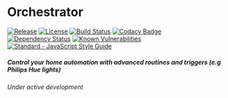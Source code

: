# Orchestrator

[![Release](https://img.shields.io/github/release/Requarks/hue-orchestrator.svg?maxAge=86400)](https://github.com/Requarks/ochestrator/releases)
[![License](https://img.shields.io/badge/license-GPLv3-blue.svg)](https://github.com/requarks/orchestrator/blob/master/LICENSE)
[![Build Status](https://travis-ci.org/Requarks/hue-orchestrator.svg?branch=master)](https://travis-ci.org/Requarks/orchestrator)
[![Codacy Badge](https://api.codacy.com/project/badge/Grade/f6060fd674e243ec9c8ee9e7a4435845)](https://www.codacy.com/app/Requarks/orchestrator)
[![Dependency Status](https://gemnasium.com/badges/github.com/Requarks/orchestrator.svg)](https://gemnasium.com/github.com/Requarks/orchestrator)
[![Known Vulnerabilities](https://snyk.io/test/github/requarks/orchestrator/badge.svg)](https://snyk.io/test/github/requarks/orchestrator)
[![Standard - JavaScript Style Guide](https://img.shields.io/badge/code%20style-standard-brightgreen.svg)](http://standardjs.com/)

##### Control your home automation with advanced routines and triggers (e.g Philips Hue lights)
*Under active development*
